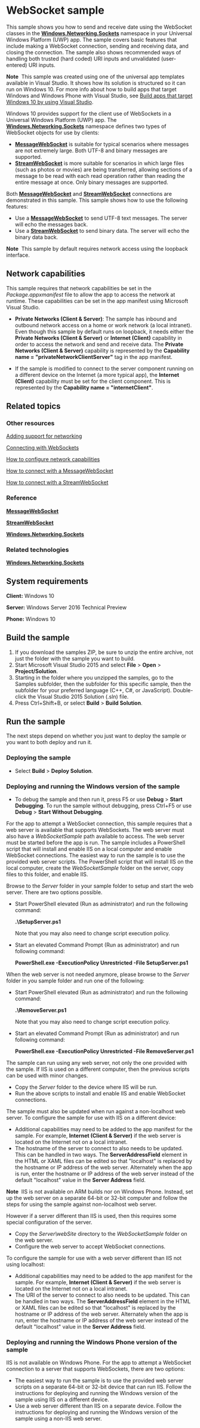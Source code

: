 <!---
  category: NetworkingAndWebServices 
  samplefwlink: http://go.microsoft.com/fwlink/p/?LinkId=620623&clcid=0x409
--->

# WebSocket sample

This sample shows you how to send and receive date using the WebSocket classes in the [**Windows.Networking.Sockets**](http://msdn.microsoft.com/library/windows/apps/br226960) namespace in your Universal Windows Platform (UWP) app. The sample covers basic features that include making a WebSocket connection, sending and receiving data, and closing the connection. The sample also shows recommended ways of handling both trusted (hard coded) URI inputs and unvalidated (user-entered) URI inputs.

**Note**  This sample was created using one of the universal app templates available in Visual Studio. It shows how its solution is structured so it can run on Windows 10. For more info about how to build apps that target Windows and Windows Phone with Visual Studio, see [Build apps that target Windows 10 by using Visual Studio](http://msdn.microsoft.com/library/windows/apps/dn609832).

Windows 10 provides support for the client use of WebSockets in a Universal Windows Platform (UWP) app. The [**Windows.Networking.Sockets**](http://msdn.microsoft.com/library/windows/apps/br226960) namespace defines two types of WebSocket objects for use by clients:

-   [**MessageWebSocket**](http://msdn.microsoft.com/library/windows/apps/br226842) is suitable for typical scenarios where messages are not extremely large. Both UTF-8 and binary messages are supported.
-   [**StreamWebSocket**](http://msdn.microsoft.com/library/windows/apps/br226923) is more suitable for scenarios in which large files (such as photos or movies) are being transferred, allowing sections of a message to be read with each read operation rather than reading the entire message at once. Only binary messages are supported.

Both [**MessageWebSocket**](http://msdn.microsoft.com/library/windows/apps/br226842) and [**StreamWebSocket**](http://msdn.microsoft.com/library/windows/apps/br226923) connections are demonstrated in this sample. This sample shows how to use the following features:

-   Use a [**MessageWebSocket**](http://msdn.microsoft.com/library/windows/apps/br226842) to send UTF-8 text messages. The server will echo the messages back.
-   Use a [**StreamWebSocket**](http://msdn.microsoft.com/library/windows/apps/br226923) to send binary data. The server will echo the binary data back.

**Note**  This sample by default requires network access using the loopback interface.

## Network capabilities

This sample requires that network capabilities be set in the *Package.appxmanifest* file to allow the app to access the network at runtime. These capabilities can be set in the app manifest using Microsoft Visual Studio.

-   **Private Networks (Client & Server)**: The sample has inbound and outbound network access on a home or work network (a local intranet). Even though this sample by default runs on loopback, it needs either the **Private Networks (Client & Server)** or **Internet (Client)** capability in order to access the network and send and receive data. The **Private Networks (Client & Server)** capability is represented by the **Capability name = "privateNetworkClientServer"** tag in the app manifest.

-   If the sample is modified to connect to the server component running on a different device on the Internet (a more typical app), the **Internet (Client)** capability must be set for the client component. This is represented by the **Capability name = "internetClient"**.

## Related topics

### Other resources

[Adding support for networking](http://msdn.microsoft.com/library/windows/apps/hh452752)

[Connecting with WebSockets](http://msdn.microsoft.com/library/windows/apps/hh761442)

[How to configure network capabilities](http://msdn.microsoft.com/library/windows/apps/hh770532)

[How to connect with a MessageWebSocket](http://msdn.microsoft.com/library/windows/apps/hh761443)

[How to connect with a StreamWebSocket](http://msdn.microsoft.com/library/windows/apps/hh761445)

### Reference

[**MessageWebSocket**](http://msdn.microsoft.com/library/windows/apps/br226842)

[**StreamWebSocket**](http://msdn.microsoft.com/library/windows/apps/br226923)

[**Windows.Networking.Sockets**](http://msdn.microsoft.com/library/windows/apps/br226960)

### Related technologies

[**Windows.Networking.Sockets**](http://msdn.microsoft.com/library/windows/apps/br226960)

## System requirements

**Client:** Windows 10

**Server:** Windows Server 2016 Technical Preview

**Phone:**  Windows 10

## Build the sample

1. If you download the samples ZIP, be sure to unzip the entire archive, not just the folder with the sample you want to build. 
2. Start Microsoft Visual Studio 2015 and select **File** \> **Open** \> **Project/Solution**.
3. Starting in the folder where you unzipped the samples, go to the Samples subfolder, then the subfolder for this specific sample, then the subfolder for your preferred language (C++, C#, or JavaScript). Double-click the Visual Studio 2015 Solution (.sln) file.
4. Press Ctrl+Shift+B, or select **Build** \> **Build Solution**.

## Run the sample

The next steps depend on whether you just want to deploy the sample or you want to both deploy and run it.

### Deploying the sample

- Select **Build** \> **Deploy Solution**. 

### Deploying and running the Windows version of the sample

- To debug the sample and then run it, press F5 or use **Debug** \> **Start Debugging**. To run the sample without debugging, press Ctrl+F5 or use **Debug** \> **Start Without Debugging**.

For the app to attempt a WebSocket connection, this sample requires that a web server is available that supports WebSockets. The web server must also have a *WebSocketSample* path available to access. The web server must be started before the app is run. The sample includes a PowerShell script that will install and enable IIS on a local computer and enable WebSocket connections. The easiest way to run the sample is to use the provided web server scripts. The PowerShell script that will install IIS on the local computer, create the *WebSocketSample* folder on the server, copy files to this folder, and enable IIS.

Browse to the *Server* folder in your sample folder to setup and start the web server. There are two options possible.

-   Start PowerShell elevated (Run as administrator) and run the following command:

    **.\\SetupServer.ps1**

    Note that you may also need to change script execution policy.

-   Start an elevated Command Prompt (Run as administrator) and run following command:

    **PowerShell.exe -ExecutionPolicy Unrestricted -File SetupServer.ps1**

When the web server is not needed anymore, please browse to the *Server* folder in you sample folder and run one of the following:

-   Start PowerShell elevated (Run as administrator) and run the following command:

    **.\\RemoveServer.ps1**

    Note that you may also need to change script execution policy.

-   Start an elevated Command Prompt (Run as administrator) and run following command:

    **PowerShell.exe -ExecutionPolicy Unrestricted -File RemoveServer.ps1**

The sample can run using any web server, not only the one provided with the sample. If IIS is used on a different computer, then the previous scripts can be used with minor changes.

-   Copy the *Server* folder to the device where IIS will be run.
-   Run the above scripts to install and enable IIS and enable WebSocket connections.

The sample must also be updated when run against a non-localhost web server. To configure the sample for use with IIS on a different device:

-   Additional capabilities may need to be added to the app manifest for the sample. For example, **Internet (Client & Server)** if the web server is located on the Internet not on a local intranet.
-   The hostname of the server to connect to also needs to be updated. This can be handled in two ways. The **ServerAddressField** element in the HTML or XAML files can be edited so that "localhost" is replaced by the hostname or IP address of the web server. Alternately when the app is run, enter the hostname or IP address of the web server instead of the default "localhost" value in the **Server Address** field.

**Note**  IIS is not available on ARM builds nor on Windows Phone. Instead, set up the web server on a separate 64-bit or 32-bit computer and follow the steps for using the sample against non-localhost web server.

However if a server different than IIS is used, then this requires some special configuration of the server.

-   Copy the *Server\\webSite* directory to the *WebSocketSample* folder on the web server.
-   Configure the web server to accept WebSocket connections.

To configure the sample for use with a web server different than IIS not using localhost:

-   Additional capabilities may need to be added to the app manifest for the sample. For example, **Internet (Client & Server)** if the web server is located on the Internet not on a local intranet.
-   The URI of the server to connect to also needs to be updated. This can be handled in two ways. The **ServerAddressField** element in the HTML or XAML files can be edited so that "localhost" is replaced by the hostname or IP address of the web server. Alternately when the app is run, enter the hostname or IP address of the web server instead of the default "localhost" value in the **Server Address** field.

### Deploying and running the Windows Phone version of the sample

IIS is not available on Windows Phone. For the app to attempt a WebSocket connection to a server that supports WebSockets, there are two options:

-   The easiest way to run the sample is to use the provided web server scripts on a separate 64-bit or 32-bit device that can run IIS. Follow the instructions for deploying and running the Windows version of the sample using IIS on a different device.
-   Use a web server different than IIS on a separate device. Follow the instructions for deploying and running the Windows version of the sample using a non-IIS web server.
